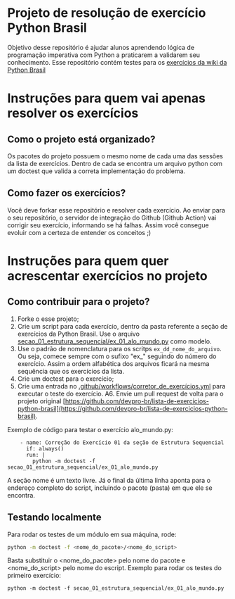 # Projeto de resolução de exercício Python Brasil

Objetivo desse repositório é ajudar alunos aprendendo lógica de programação imperativa com Python a praticarem a validarem seu conhecimento.
Esse repositório contém testes para os [exercícios da wiki da Python Brasil](https://wiki.python.org.br/ListaDeExercicios)

# Instruções para quem vai apenas resolver os exercícios

## Como o projeto está organizado?

Os pacotes do projeto possuem o mesmo nome de cada uma das sessões da lista de exercícios.
Dentro de cada se encontra um arquivo python com um doctest que valida a correta implementação do problema.

## Como fazer os exercícios?

Você deve forkar esse repositório e resolver cada exercício. Ao enviar para o seu repositório, o servidor de integração do Github (Github Action) vai corrigir seu exercício, informando se há falhas.
Assim você consegue evoluir com a certeza de entender os conceitos ;)

# Instruções para quem quer acrescentar exercícios no projeto

## Como contribuir para o projeto?

1. Forke o esse projeto;
2. Crie um script para cada exercício, dentro da pasta referente a seção de exercícios da Python Brasil. Use o arquivo [secao_01_estrutura_sequencial/ex_01_alo_mundo.py](secao_01_estrutura_sequencial/ex_01_alo_mundo.py) como modelo.
3. Use o padrão de nomenclatura para os scritps `ex_dd_nome_do_arquivo`. Ou seja, comece sempre com o sufixo "ex\_" seguindo do número do exercício. Assim a ordem alfabética dos arquivos ficará na mesma sequência que os exercícios da lista.
4. Crie um doctest para o exercício;
5. Crie uma entrada no [.github/workflows/corretor_de_exercícios.yml](.github/workflows/corretor_de_exercícios.yml) para executar o teste do exercício.
   A6. Envie um pull request de volta para o projeto original [https://github.com/devpro-br/lista-de-exercicios-python-brasil](https://github.com/devpro-br/lista-de-exercicios-python-brasil).

Exemplo de código para testar o exercício alo_mundo.py:

```
    - name: Correção do Exercício 01 da seção de Estrutura Sequencial
      if: always()
      run: |
        python -m doctest -f secao_01_estrutura_sequencial/ex_01_alo_mundo.py
```

A seção nome é um texto livre. Já o final da última linha aponta para o endereço completo do script, incluindo o pacote (pasta) em que ele se encontra.

## Testando localmente

Para rodar os testes de um módulo em sua máquina, rode:

```sh
python -m doctest -f <nome_do_pacote>/<nome_do_script>
```

Basta substituir o <nome_do_pacote> pelo nome do pacote e <nome_do_script> pelo nome do escript.
Exemplo para rodar os testes do primeiro exercício:

```
python -m doctest -f secao_01_estrutura_sequencial/ex_01_alo_mundo.py
```
